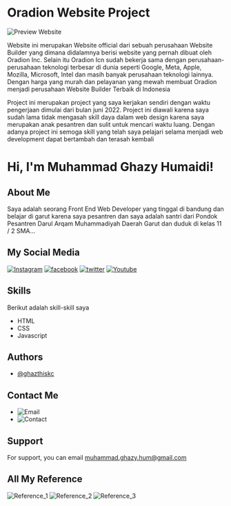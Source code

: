 ﻿# Oradion Website Project

![Preview Website](Assets/readme/preview.png)

Website ini merupakan Website official dari sebuah perusahaan Website Builder yang dimana didalamnya berisi website yang pernah dibuat oleh Oradion Inc. Selain itu Oradion Icn sudah bekerja sama dengan perusahaan-perusahaan teknologi terbesar di dunia seperti Google, Meta, Apple, Mozilla, Microsoft, Intel dan masih banyak perusahaan teknologi lainnya. Dengan harga yang murah dan pelayanan yang mewah membuat Oradion menjadi perusahaan Website Builder Terbaik di Indonesia

Project ini merupakan project yang saya kerjakan sendiri dengan waktu pengerjaan dimulai dari bulan juni 2022. Project ini diawali karena saya sudah lama tidak mengasah skill daya dalam web design karena saya merupakan anak pesantren dan sulit untuk mencari waktu luang. Dengan adanya project ini semoga skill yang telah saya pelajari selama menjadi web development dapat bertambah dan terasah kembali

# Hi, I'm Muhammad Ghazy Humaidi!


## About Me
Saya adalah seorang Front End Web Developer yang tinggal di bandung dan belajar di garut karena saya pesantren dan saya adalah santri dari Pondok Pesantren Darul Arqam Muhammadiyah Daerah Garut dan duduk di kelas 11 / 2 SMA...

## My Social Media

[![Instagram](https://img.shields.io/badge/-INSTAGRAM-cd486b?style=for-the-badge&logo=instagram&logoColor=white)](https://instagram.com/ghazthiskc/)
[![facebook](https://img.shields.io/badge/-facebook-blue?style=for-the-badge&logo=facebook&logoColor=white)](https://www.facebook.com/ghazy.muhammad.5836)
[![twitter](https://img.shields.io/badge/-twitter-blue?style=for-the-badge&logo=twitter&logoColor=white)](https://twitter.com/GhazyHumaidi)
[![Youtube](https://img.shields.io/badge/-youtube-red?style=for-the-badge&logo=youtube&logoColor=white)](https://www.youtube.com/channel/UCMjvvnOagbQqOBmXljNjIFw)


## Skills
Berikut adalah skill-skill saya
- HTML
- CSS
- Javascript


## Authors

- [@ghazthiskc](https://github.com/ghazthiskc19)


## Contact Me
- ![Email](https://img.shields.io/badge/Email-muhammad.ghazy.hum@gmail.com-orange?style=flat-squarel&logoColor=white)
- ![Contact](https://img.shields.io/badge/Contact-+62--822--2344--2849-red?style=flat-squarel&logoColor=white)

## Support

For support, you can email muhammad.ghazy.hum@gmail.com 

## All My Reference

![Reference_1](Assets/Reference/1.JPG)
![Reference_2](Assets/Reference/2.JPG)
![Reference_3](Assets/Reference/3.JPG)

